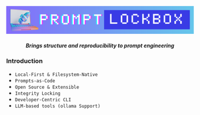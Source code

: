 <div align="center">
  <img src="docs/logo/logo.png" alt="Logo" width=700>  
</div>
<div align="center">
  <h5>Brings structure and reproducibility to prompt engineering</h5>
</div>


### **Introduction**

- `Local-First & Filesystem-Native`
- `Prompts-as-Code`
- `Open Source & Extensible`
- `Integrity Locking`
- `Developer-Centric CLI`
- `LLM-based tools (ollama Support)`
